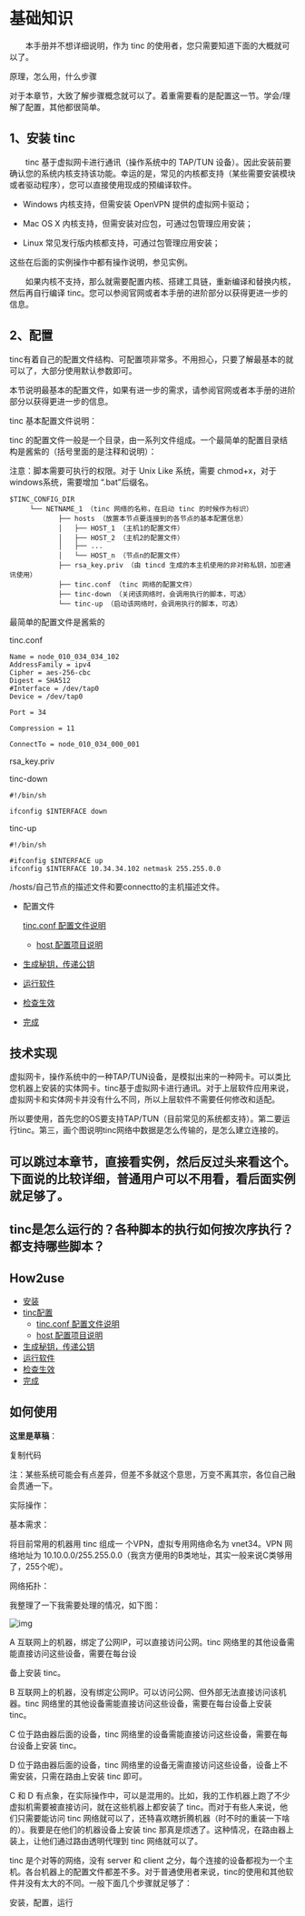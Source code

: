 # 基础知识

　　本手册并不想详细说明，作为 tinc 的使用者，您只需要知道下面的大概就可以了。

原理，怎么用，什么步骤

对于本章节，大致了解步骤概念就可以了。着重需要看的是配置这一节。学会/理解了配置，其他都很简单。

## 1、安装 tinc

　　tinc 基于虚拟网卡进行通讯（操作系统中的 TAP/TUN 设备）。因此安装前要确认您的系统内核支持该功能。幸运的是，常见的内核都支持（某些需要安装模块或者驱动程序），您可以直接使用现成的预编译软件。

* Windows 内核支持，但需安装 OpenVPN 提供的虚拟网卡驱动；

* Mac OS X 内核支持，但需安装对应包，可通过包管理应用安装；

* Linux 常见发行版内核都支持，可通过包管理应用安装；

这些在后面的实例操作中都有操作说明，参见实例。

　　如果内核不支持，那么就需要配置内核、搭建工具链，重新编译和替换内核，然后再自行编译 tinc。您可以参阅官网或者本手册的进阶部分以获得更进一步的信息。



## 2、配置

tinc有着自己的配置文件结构、可配置项非常多。不用担心，只要了解最基本的就可以了，大部分使用默认参数即可。

本节说明最基本的配置文件，如果有进一步的需求，请参阅官网或者本手册的进阶部分以获得更进一步的信息。

tinc 基本配置文件说明：

tinc 的配置文件一般是一个目录，由一系列文件组成。一个最简单的配置目录结构是酱紫的（括号里面的是注释和说明）：



注意：脚本需要可执行的权限。对于 Unix Like 系统，需要 chmod+x，对于windows系统，需要增加 “.bat”后缀名。

```
$TINC_CONFIG_DIR
     └── NETNAME_1 （tinc 网络的名称，在启动 tinc 的时候作为标识）
     		├── hosts （放置本节点要连接到的各节点的基本配置信息）
     		│   ├── HOST_1 （主机1的配置文件）
     		│   ├── HOST_2 （主机2的配置文件）
     		│   ├── ...
     		│   └── HOST_n （节点n的配置文件）
     		├── rsa_key.priv （由 tincd 生成的本主机使用的非对称私钥，加密通讯使用）
     		├── tinc.conf （tinc 网络的配置文件）
	 		├── tinc-down （关闭该网络时，会调用执行的脚本，可选）
	 		└── tinc-up （启动该网络时，会调用执行的脚本，可选）
```

最简单的配置文件是酱紫的

tinc.conf

```
Name = node_010_034_034_102
AddressFamily = ipv4
Cipher = aes-256-cbc
Digest = SHA512
#Interface = /dev/tap0
Device = /dev/tap0

Port = 34

Compression = 11

ConnectTo = node_010_034_000_001

```

rsa_key.priv

tinc-down

```
#!/bin/sh

ifconfig $INTERFACE down
```

tinc-up

```
#!/bin/sh

#ifconfig $INTERFACE up
ifconfig $INTERFACE 10.34.34.102 netmask 255.255.0.0
```

/hosts/自己节点的描述文件和要connectto的主机描述文件。



- 配置文件

  [tinc.conf 配置文件说明](todo.md)

  - [host 配置项目说明](todo.md)

- [生成秘钥，传递公钥](todo.md)

- [运行软件](todo.md)

- [检查生效](todo.md)

- [完成](todo.md)

## 













































## 技术实现

虚拟网卡，操作系统中的一种TAP/TUN设备，是模拟出来的一种网卡。可以类比您机器上安装的实体网卡。tinc基于虚拟网卡进行通讯。对于上层软件应用来说，虚拟网卡和实体网卡并没有什么不同，所以上层软件不需要任何修改和适配。

所以要使用，首先您的OS要支持TAP/TUN（目前常见的系统都支持）。第二要运行tinc。第三，画个图说明tinc网络中数据是怎么传输的，是怎么建立连接的。



## 可以跳过本章节，直接看实例，然后反过头来看这个。下面说的比较详细，普通用户可以不用看，看后面实例就足够了。



## tinc是怎么运行的？各种脚本的执行如何按次序执行？都支持哪些脚本？



## How2use

- [安装](todo.md)
- [tinc配置](todo.md)
  - [tinc.conf 配置文件说明](todo.md)
  - [host 配置项目说明](todo.md)
- [生成秘钥，传递公钥](todo.md)
- [运行软件](todo.md)
- [检查生效](todo.md)
- [完成](todo.md)









## 如何使用



**这里是草稿**：

复制代码

注：某些系统可能会有点差异，但差不多就这个意思，万变不离其宗，各位自己融会贯通一下。

实际操作：

基本需求：

将目前常用的机器用 tinc 组成一 个VPN，虚拟专用网络命名为 vnet34。VPN 网络地址为 10.10.0.0/255.255.0.0（我贪方便用的B类地址，其实一般来说C类够用了，255个呢）。

网络拓扑：

我整理了一下我需要处理的情况，如下图：

![img](http://www.meishixiazheteng.com/data/attachment/forum/201806/13/152624clmbpck8k83thi1m.png) 



A 互联网上的机器，绑定了公网IP，可以直接访问公网。tinc 网络里的其他设备需能直接访问这些设备，需要在每台设

备上安装 tinc。

B 互联网上的机器，没有绑定公网IP。可以访问公网、但外部无法直接访问该机器。tinc 网络里的其他设备需能直接访问这些设备，需要在每台设备上安装 tinc。

C 位于路由器后面的设备，tinc 网络里的设备需能直接访问这些设备，需要在每台设备上安装 tinc。

D 位于路由器后面的设备，tinc 网络里的设备无需直接访问这些设备，设备上不需安装，只需在路由上安装 tinc 即可。

C 和 D 有点象，在实际操作中，可以是混用的。比如，我的工作机器上跑了不少虚拟机需要被直接访问，就在这些机器上都安装了 tinc。而对于有些人来说，他们只需要能访问 tinc 网络就可以了，还特喜欢瞎折腾机器（时不时的重装一下啥的）。我要是在他们的机器设备上安装 tinc 那真是烦透了。这种情况，在路由器上装上，让他们通过路由透明代理到 tinc 网络就可以了。









tinc 是个对等的网络，没有 server 和 client 之分，每个连接的设备都视为一个主机。各台机器上的配置文件都差不多。对于普通使用者来说，tinc的使用和其他软件并没有太大的不同。一般下面几个步骤就足够了：

安装，配置，运行

## 